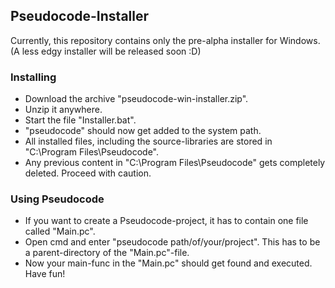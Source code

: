 ## Pseudocode-Installer
Currently, this repository contains only the pre-alpha installer for Windows. 
(A less edgy installer will be released soon :D)

### Installing
- Download the archive "pseudocode-win-installer.zip".
- Unzip it anywhere.
- Start the file "Installer.bat".
- "pseudocode" should now get added to the system path.
- All installed files, including the source-libraries are stored in "C:\Program Files\Pseudocode".
- Any previous content in "C:\Program Files\Pseudocode" gets completely deleted. Proceed with caution.

### Using Pseudocode
- If you want to create a Pseudocode-project, it has to contain one file called "Main.pc".
- Open cmd and enter "pseudocode path/of/your/project". This has to be a parent-directory of the "Main.pc"-file.
- Now your main-func in the "Main.pc" should get found and executed. Have fun!
